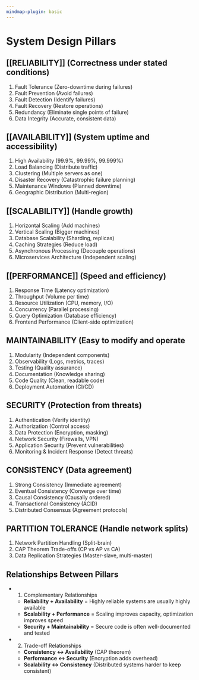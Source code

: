 ```yaml
---
mindmap-plugin: basic
---
```


# System Design Pillars

## [[RELIABILITY]] (Correctness under stated conditions)
1. Fault Tolerance (Zero-downtime during failures)
2. Fault Prevention (Avoid failures)
3. Fault Detection (Identify failures)
4. Fault Recovery (Restore operations)
5. Redundancy (Eliminate single points of failure)
6. Data Integrity (Accurate, consistent data)

## [[AVAILABILITY]] (System uptime and accessibility)
1. High Availability (99.9%, 99.99%, 99.999%)
2. Load Balancing (Distribute traffic)
3. Clustering (Multiple servers as one)
4. Disaster Recovery (Catastrophic failure planning)
5. Maintenance Windows (Planned downtime)
6. Geographic Distribution (Multi-region)

## [[SCALABILITY]] (Handle growth)
1. Horizontal Scaling (Add machines)
2. Vertical Scaling (Bigger machines)
3. Database Scalability (Sharding, replicas)
4. Caching Strategies (Reduce load)
5. Asynchronous Processing (Decouple operations)
6. Microservices Architecture (Independent scaling)

## [[PERFORMANCE]] (Speed and efficiency)
1. Response Time (Latency optimization)
2. Throughput (Volume per time)
3. Resource Utilization (CPU, memory, I/O)
4. Concurrency (Parallel processing)
5. Query Optimization (Database efficiency)
6. Frontend Performance (Client-side optimization)

## MAINTAINABILITY (Easy to modify and operate
 1. Modularity (Independent components)
 2. Observability (Logs, metrics, traces)
 3. Testing (Quality assurance)
 4. Documentation (Knowledge sharing)
 5. Code Quality (Clean, readable code)
 6. Deployment Automation (CI/CD)

## SECURITY (Protection from threats)
1. Authentication (Verify identity)
2. Authorization (Control access)
3. Data Protection (Encryption, masking)
4. Network Security (Firewalls, VPN)
5. Application Security (Prevent vulnerabilities)
6. Monitoring & Incident Response (Detect threats)

## CONSISTENCY (Data agreement)
1. Strong Consistency (Immediate agreement)
2. Eventual Consistency (Converge over time)
3. Causal Consistency (Causally ordered)
4. Transactional Consistency (ACID)
5. Distributed Consensus (Agreement protocols)

## PARTITION TOLERANCE (Handle network splits)
1. Network Partition Handling (Split-brain)
2. CAP Theorem Trade-offs (CP vs AP vs CA)
3. Data Replication Strategies (Master-slave, multi-master)

## Relationships Between Pillars
- 1. Complementary Relationships
	- **Reliability + Availability** = Highly reliable systems are usually highly available
	- **Scalability + Performance** = Scaling improves capacity, optimization improves speed
	- **Security + Maintainability** = Secure code is often well-documented and tested
- 2. Trade-off Relationships
	- **Consistency ↔ Availability** (CAP theorem)
	- **Performance ↔ Security** (Encryption adds overhead)
	- **Scalability ↔ Consistency** (Distributed systems harder to keep consistent)